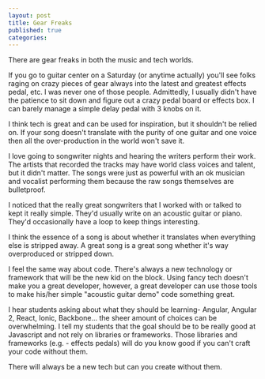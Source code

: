 ```yaml
---
layout: post
title: Gear Freaks
published: true
categories:
---
```


There are gear freaks in both the music and tech worlds.

If you go to guitar center on a Saturday (or anytime actually) you'll see folks raging on crazy pieces of gear always into the latest and greatest effects pedal, etc. I was never one of those people. Admittedly, I usually didn't have the patience to sit down and figure out a crazy pedal board or effects box. I can barely manage a simple delay pedal with 3 knobs on it.

I think tech is great and can be used for inspiration, but it shouldn't be relied on. If your song doesn't translate with the purity of one guitar and one voice then all the over-production in the world won't save it.

I love going to songwriter nights and hearing the writers perform their work. The artists that recorded the tracks may have world class voices and talent, but it didn't matter. The songs were just as powerful with an ok musician and vocalist performing them because the raw songs themselves are bulletproof.

I noticed that the really great songwriters that I worked with or talked to kept it really simple. They'd usually write on an acoustic guitar or piano. They'd occasionally have a loop to keep things interesting.

I think the essence of a song is about whether it translates when everything else is stripped away. A great song is a great song whether it's way overproduced or stripped down.

I feel the same way about code. There's always a new technology or framework that will be the new kid on the block. Using fancy tech doesn't make you a great developer, however, a great developer can use those tools to make his/her simple "acoustic guitar demo" code something great.

I hear students asking about what they should be learning- Angular, Angular 2, React, Ionic, Backbone... the sheer amount of choices can be overwhelming. I tell my students that the goal should be to be really good at Javascript and not rely on libraries or frameworks. Those libraries and frameworks (e.g. - effects pedals) will do you know good if you can't craft your code without them.

There will always be a new tech but can you create without them.
